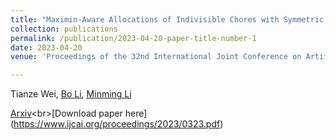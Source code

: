 ```yaml
---
title: "Maximin-Aware Allocations of Indivisible Chores with Symmetric and Asymmetric Agents"
collection: publications
permalink: /publication/2023-04-20-paper-title-number-1
date: 2023-04-20
venue: 'Proceedings of the 32nd International Joint Conference on Artificial Intelligence (IJCAI 2023)'

---
```


Tianze Wei, [Bo Li](https://www4.comp.polyu.edu.hk/~bo2li/), [Minming Li](https://www.cs.cityu.edu.hk/~minmli/)

[Arxiv](https://arxiv.org/abs/2308.15809')<br>[Download paper here](https://www.ijcai.org/proceedings/2023/0323.pdf)

